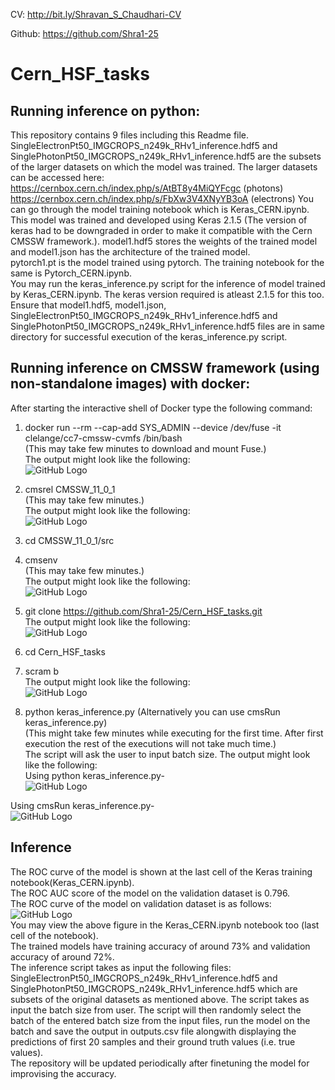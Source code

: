 CV: http://bit.ly/Shravan_S_Chaudhari-CV 

Github: https://github.com/Shra1-25

# Cern_HSF_tasks
## Running inference on python:
This repository contains 9 files including this Readme file.  
SingleElectronPt50_IMGCROPS_n249k_RHv1_inference.hdf5 and SinglePhotonPt50_IMGCROPS_n249k_RHv1_inference.hdf5 are the subsets of the larger datasets on which the model was trained. The larger datasets can be accessed here:  
https://cernbox.cern.ch/index.php/s/AtBT8y4MiQYFcgc (photons)  
https://cernbox.cern.ch/index.php/s/FbXw3V4XNyYB3oA (electrons)
You can go through the model training notebook which is Keras_CERN.ipynb. This model was trained and developed using Keras 2.1.5 (The version of keras had to be downgraded in order to make it compatible with the Cern CMSSW framework.). model1.hdf5 stores the weights of the trained model and model1.json has the architecture of the trained model.  
pytorch1.pt is the model trained using pytorch. The training notebook for the same is Pytorch_CERN.ipynb.  
You may run the keras_inference.py script for the inference of model trained by Keras_CERN.ipynb. The keras version required is atleast 2.1.5 for this too. Ensure that model1.hdf5, model1.json, SingleElectronPt50_IMGCROPS_n249k_RHv1_inference.hdf5 and SinglePhotonPt50_IMGCROPS_n249k_RHv1_inference.hdf5 files are in same directory for successful execution of the keras_inference.py script.

## Running inference on CMSSW framework (using non-standalone images) with docker:
After starting the interactive shell of Docker type the following command:  
1) docker run --rm --cap-add SYS_ADMIN --device /dev/fuse -it clelange/cc7-cmssw-cvmfs /bin/bash  
(This may take few minutes to download and mount Fuse.)  
The output might look like the following:  
![GitHub Logo](/CMSSW_images/img1.png)
  
2) cmsrel CMSSW_11_0_1  
(This may take few minutes.)  
The output might look like the following:  
![GitHub Logo](/CMSSW_images/img2.png)
  
3) cd CMSSW_11_0_1/src  
4) cmsenv  
(This may take few minutes.)  
The output might look like the following:  
![GitHub Logo](/CMSSW_images/img3.png)
  
5) git clone https://github.com/Shra1-25/Cern_HSF_tasks.git  
The output might look like the following:  
![GitHub Logo](/CMSSW_images/img4.png)
6) cd Cern_HSF_tasks  
7) scram b  
The output might look like the following:  
![GitHub Logo](/CMSSW_images/img5.png)
8) python keras_inference.py  (Alternatively you can use cmsRun keras_inference.py)  
(This might take few minutes while executing for the first time. After first execution the rest of the executions will not take much time.)  
The script will ask the user to input batch size. The output might look like the following:  
Using python keras_inference.py-  
![GitHub Logo](/CMSSW_images/img6.png)  
  
Using cmsRun keras_inference.py-  
![GitHub Logo](/CMSSW_images/img7.png)  
## Inference  
The ROC curve of the model is shown at the last cell of the Keras training notebook(Keras_CERN.ipynb).  
The ROC AUC score of the model on the validation dataset is 0.796.  
The ROC curve of the model on validation dataset is as follows:  
![GitHub Logo](/CMSSW_images/img8.png)  
You may view the above figure in the Keras_CERN.ipynb notebook too (last cell of the notebook).  
The trained models have training accuracy of around 73% and validation accuracy of around 72%.  
The inference script takes as input the following files: SingleElectronPt50_IMGCROPS_n249k_RHv1_inference.hdf5 and SinglePhotonPt50_IMGCROPS_n249k_RHv1_inference.hdf5 which are subsets of the original datasets as mentioned above. The script takes as input the batch size from user. The script will then randomly select the batch of the entered batch size from the input files, run the model on the batch and save the output in outputs.csv file alongwith displaying the predictions of first 20 samples and their ground truth values (i.e. true values).  
The repository will be updated periodically after finetuning the model for improvising the accuracy.  


